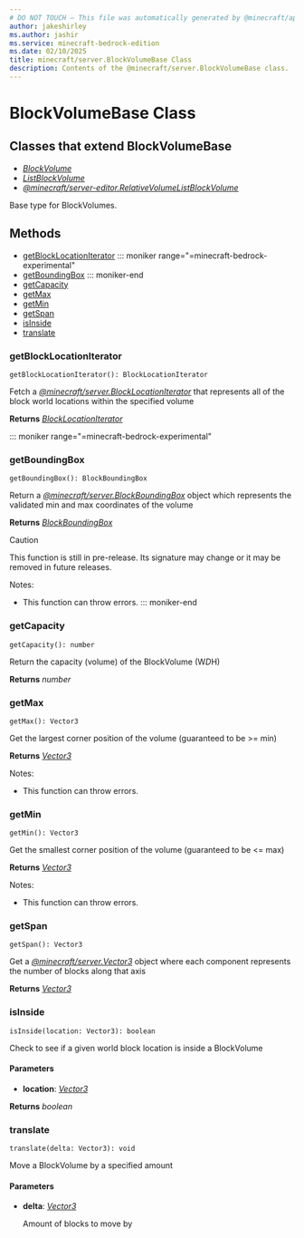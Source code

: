 ```yaml
---
# DO NOT TOUCH — This file was automatically generated by @minecraft/api-docs-generator, to report problems file an issue at https://github.com/Mojang/minecraft-scripting-libraries
author: jakeshirley
ms.author: jashir
ms.service: minecraft-bedrock-edition
ms.date: 02/10/2025
title: minecraft/server.BlockVolumeBase Class
description: Contents of the @minecraft/server.BlockVolumeBase class.
---
```

# BlockVolumeBase Class

## Classes that extend BlockVolumeBase
- [*BlockVolume*](BlockVolume.md)
- [*ListBlockVolume*](ListBlockVolume.md)
- [*@minecraft/server-editor.RelativeVolumeListBlockVolume*](../../../scriptapi/minecraft/server-editor/RelativeVolumeListBlockVolume.md)

Base type for BlockVolumes.

## Methods
- [getBlockLocationIterator](#getblocklocationiterator)
::: moniker range="=minecraft-bedrock-experimental"
- [getBoundingBox](#getboundingbox)
::: moniker-end
- [getCapacity](#getcapacity)
- [getMax](#getmax)
- [getMin](#getmin)
- [getSpan](#getspan)
- [isInside](#isinside)
- [translate](#translate)

### **getBlockLocationIterator**
`
getBlockLocationIterator(): BlockLocationIterator
`

Fetch a [*@minecraft/server.BlockLocationIterator*](../../../scriptapi/minecraft/server/BlockLocationIterator.md) that represents all of the block world locations within the specified volume

**Returns** [*BlockLocationIterator*](BlockLocationIterator.md)

::: moniker range="=minecraft-bedrock-experimental"
### **getBoundingBox**
`
getBoundingBox(): BlockBoundingBox
`

Return a [*@minecraft/server.BlockBoundingBox*](../../../scriptapi/minecraft/server/BlockBoundingBox.md) object which represents the validated min and max coordinates of the volume

**Returns** [*BlockBoundingBox*](BlockBoundingBox.md)

> [!CAUTION]
> This function is still in pre-release.  Its signature may change or it may be removed in future releases.
  
Notes:
- This function can throw errors.
::: moniker-end

### **getCapacity**
`
getCapacity(): number
`

Return the capacity (volume) of the BlockVolume (W*D*H)

**Returns** *number*

### **getMax**
`
getMax(): Vector3
`

Get the largest corner position of the volume (guaranteed to be >= min)

**Returns** [*Vector3*](Vector3.md)
  
Notes:
- This function can throw errors.

### **getMin**
`
getMin(): Vector3
`

Get the smallest corner position of the volume (guaranteed to be <= max)

**Returns** [*Vector3*](Vector3.md)
  
Notes:
- This function can throw errors.

### **getSpan**
`
getSpan(): Vector3
`

Get a [*@minecraft/server.Vector3*](../../../scriptapi/minecraft/server/Vector3.md) object where each component represents the number of blocks along that axis

**Returns** [*Vector3*](Vector3.md)

### **isInside**
`
isInside(location: Vector3): boolean
`

Check to see if a given world block location is inside a BlockVolume

#### **Parameters**
- **location**: [*Vector3*](Vector3.md)

**Returns** *boolean*

### **translate**
`
translate(delta: Vector3): void
`

Move a BlockVolume by a specified amount

#### **Parameters**
- **delta**: [*Vector3*](Vector3.md)
  
  Amount of blocks to move by
